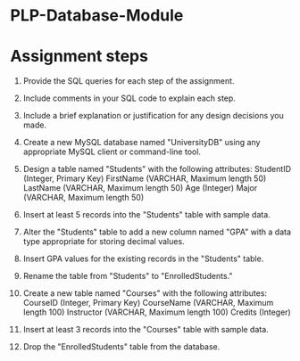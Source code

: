 # PLP-Database-Module

# Assignment steps

1. Provide the SQL queries for each step of the assignment.
2. Include comments in your SQL code to explain each step.
3. Include a brief explanation or justification for any design decisions you made.



1. Create a new MySQL database named "UniversityDB" using any appropriate MySQL client or command-line tool.
2. Design a table named "Students" with the following attributes:
    StudentID (Integer, Primary Key)
    FirstName (VARCHAR, Maximum length 50)
    LastName (VARCHAR, Maximum length 50)
    Age (Integer)
    Major (VARCHAR, Maximum length 50)
3. Insert at least 5 records into the "Students" table with sample data.
4. Alter the "Students" table to add a new column named "GPA" with a data type appropriate for storing decimal values.
5. Insert GPA values for the existing records in the "Students" table.
6. Rename the table from "Students" to "EnrolledStudents."
7. Create a new table named "Courses" with the following attributes:
    CourseID (Integer, Primary Key)
    CourseName (VARCHAR, Maximum length 100)
    Instructor (VARCHAR, Maximum length 100)
    Credits (Integer)
8. Insert at least 3 records into the "Courses" table with sample data.
9. Drop the "EnrolledStudents" table from the database.

